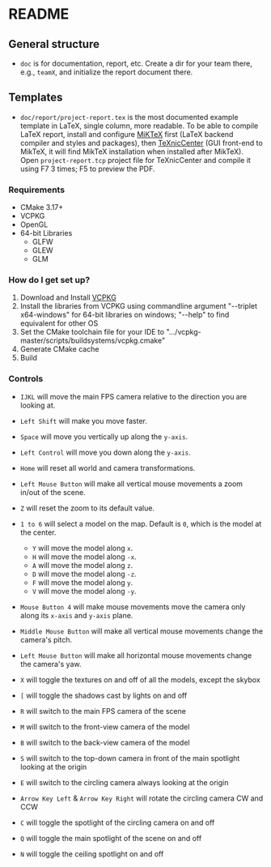 # README #

## General structure ##

* `doc` is for documentation, report, etc. Create a dir for your team there, e.g., `teamX`, and initialize the report document there.

## Templates ##

* `doc/report/project-report.tex` is the most documented example template in LaTeX, single column, more readable. To be able to compile LaTeX report, install and configure [MiKTeX](http://miktex.org) first (LaTeX backend compiler and styles and packages), then [TeXnicCenter](http://texniccenter.org) (GUI front-end to MikTeX, it will find MikTeX installation when installed after MikTeX). Open `project-report.tcp` project file for TeXnicCenter and compile it using F7 3 times; F5 to preview the PDF.

### Requirements ###

* CMake 3.17+
* VCPKG
* OpenGL
* 64-bit Libraries
    - GLFW
    - GLEW
    - GLM

### How do I get set up? ###

1. Download and Install [VCPKG](https://github.com/Microsoft/vcpkg)
2. Install the libraries from VCPKG using commandline argument "--triplet x64-windows" for 64-bit libraries on windows; "--help" to find equivalent for other OS
3. Set the CMake toolchain file for your IDE to ".../vcpkg-master/scripts/buildsystems/vcpkg.cmake"
4. Generate CMake cache
5. Build

### Controls ###

- `IJKL` will move the main FPS camera relative to the direction you are looking at.
- `Left Shift` will make you move faster.
- `Space` will move you vertically up along the `y-axis`.
- `Left Control` will move you down along the `y-axis`.
- `Home` will reset all world and camera transformations. 
- `Left Mouse Button` will make all vertical mouse movements a zoom in/out of the scene.
- `Z` will reset the zoom to its default value.
- `1 to 6` will select a model on the map. Default is `0`, which is the model at the center.
	- `Y` will move the model along `x`.
	- `H` will move the model along `-x`.
	- `A` will move the model along `z`.
	- `D` will move the model along `-z`.
	- `F` will move the model along `y`.
	- `V` will move the model along `-y`.
- `Mouse Button 4` will make mouse movements move the camera only along its `x-axis` and `y-axis` plane.
- `Middle Mouse Button` will make all vertical mouse movements change the camera's pitch.
- `Left Mouse Button` will make all horizontal mouse movements change the camera's yaw.
- `X` will toggle the textures on and off of all the models, except the skybox
- `[` will toggle the shadows cast by lights on and off

- `R` will switch to the main FPS camera of the scene
- `M` will switch to the front-view camera of the model
- `B` will switch to the back-view camera of the model
- `S` will switch to the top-down camera in front of the main spotlight looking at the origin
- `E` will switch to the circling camera always looking at the origin
- `Arrow Key Left` & `Arrow Key Right` will rotate the circling camera CW and CCW

- `C` will toggle the spotlight of the circling camera on and off
- `Q` will toggle the main spotlight of the scene on and off
- `N` will toggle the ceiling spotlight on and off